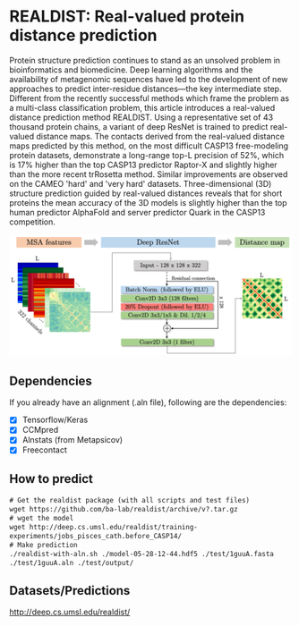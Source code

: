 # REALDIST: Real-valued protein distance prediction

Protein structure prediction continues to stand as an unsolved problem in bioinformatics and biomedicine. Deep learning algorithms and the availability of metagenomic sequences have led to the development of new approaches to predict inter-residue distances&mdash;the key intermediate step. Different from the recently successful methods which frame the problem as a multi-class classification problem, this article introduces a real-valued distance prediction method REALDIST. Using a representative set of 43 thousand protein chains, a variant of deep ResNet is trained to predict real-valued distance maps. The contacts derived from the real-valued distance maps predicted by this method, on the most difficult CASP13 free-modeling protein datasets, demonstrate a long-range top-L precision of 52%, which is 17% higher than the top CASP13 predictor Raptor-X and slightly higher than the more recent trRosetta method. Similar improvements are observed on the CAMEO 'hard' and 'very hard' datasets. Three-dimensional (3D) structure prediction guided by real-valued distances reveals that for short proteins the mean accuracy of the 3D models is slightly higher than the top human predictor AlphaFold and server predictor Quark in the CASP13 competition.

![](figure6_blockdiagram.png)

## Dependencies
If you already have an alignment (.aln file), following are the dependencies: 
- [x] Tensorflow/Keras
- [x] CCMpred
- [x] Alnstats (from Metapsicov)
- [x] Freecontact

## How to predict

```
# Get the realdist package (with all scripts and test files)
wget https://github.com/ba-lab/realdist/archive/v?.tar.gz
# wget the model
wget http://deep.cs.umsl.edu/realdist/training-experiments/jobs_pisces_cath.before_CASP14/
# Make prediction
./realdist-with-aln.sh ./model-05-28-12-44.hdf5 ./test/1guuA.fasta ./test/1guuA.aln ./test/output/
```

## Datasets/Predictions
http://deep.cs.umsl.edu/realdist/
